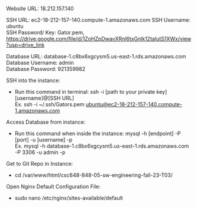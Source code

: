 Website URL: 18.212.157.140 

SSH URL: ec2-18-212-157-140.compute-1.amazonaws.com
SSH Username: ubuntu  
SSH Password/ Key: Gator.pem, https://drive.google.com/file/d/1ZoHZpDwavXRnl6txGnlk12taIutS1XWx/view?usp=drive_link

Database URL: database-1.c8bx6xgcysm5.us-east-1.rds.amazonaws.com  
Database Username: admin  
Database Password: 921359982

SSH into the instance:  
  - Run this command in terminal: ssh -i [path to your private key] [username]@[SSH URL]  
    Ex. ssh -i ~/.ssh/Gators.pem ubuntu@ec2-18-212-157-140.compute-1.amazonaws.com

Access Database from instance:  
 - Run this command when inside the instance: mysql -h [endpoint] -P [port] -u [username] -p  
   Ex. mysql -h database-1.c8bx6xgcysm5.us-east-1.rds.amazonaws.com -P 3306 -u admin -p

Get to Git Repo in Instance:
 - cd /var/www/html/csc648-848-05-sw-engineering-fall-23-T03/

Open Nginx Default Configuration File:
 - sudo nano /etc/nginx/sites-available/default


   
